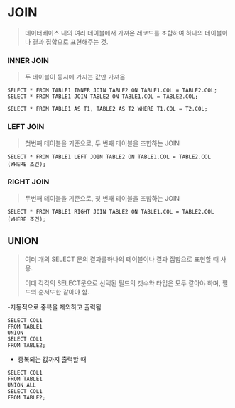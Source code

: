 <H1>JOIN</H1>

> 데이터베이스 내의 여러 테이블에서 가져온 레코드를 조합하여 하나의 테이블이나 결과 집합으로 표현해주는 것.



<H3>INNER JOIN</H3>

> 두 테이블이 동시에 가지는 값만 가져옴

```MYSQL
SELECT * FROM TABLE1 INNER JOIN TABLE2 ON TABLE1.COL = TABLE2.COL;
SELECT * FROM TABLE1 JOIN TABLE2 ON TABLE1.COL = TABLE2.COL;

SELECT * FROM TABLE1 AS T1, TABLE2 AS T2 WHERE T1.COL = T2.COL;
```



<H3>LEFT JOIN</H3>

> 첫번째 테이블을 기준으로, 두 번째 테이블을 조합하는 JOIN

```MYSQL
SELECT * FROM TABLE1 LEFT JOIN TABLE2 ON TABLE1.COL = TABLE2.COL (WHERE 조건);
```





<H3>RIGHT JOIN</H3>

> 두번째 테이블을 기준으로, 첫 번째 테이블을 조합하는 JOIN

```MYSQL
SELECT * FROM TABLE1 RIGHT JOIN TABLE2 ON TABLE1.COL = TABLE2.COL (WHERE 조건);
```



<H2>UNION</H2>

> 여러 개의 SELECT 문의 결과를하나의 테이블이나 결과 집합으로 표현할 때 사용. 
>
> 이때 각각의 SELECT문으로 선택된 필드의 갯수와 타입은 모두 같아야 하며, 필드의 순서또한 같아야 함.

-자동적으로 중복을 제외하고 출력됨

```MYSQL
SELECT COL1 
FROM TABLE1
UNION
SELECT COL1
FROM TABLE2;
```

- 중복되는 값까지 출력할 때

```MYSQL
SELECT COL1
FROM TABLE1
UNION ALL
SELECT COL1
FROM TABLE2;
```

